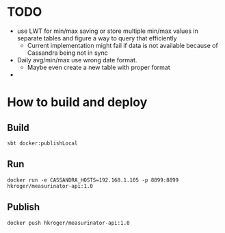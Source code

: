 # TODO


* use LWT for min/max saving or store multiple min/max values in separate tables and figure a way to query that efficiently
    * Current implementation might fail if data is not available because of Cassandra being not in sync
* Daily avg/min/max use wrong date format.
    * Maybe even create a new table with proper format
* 

# How to build and deploy

## Build

```
sbt docker:publishLocal
```

## Run

```
docker run -e CASSANDRA_HOSTS=192.168.1.105 -p 8899:8899 hkroger/measurinator-api:1.0
```


## Publish

```
docker push hkroger/measurinator-api:1.0
```

